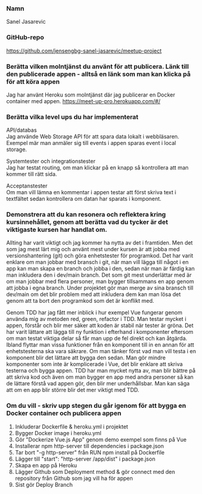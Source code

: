 
### Namn
Sanel Jasarevic

### GitHub-repo
https://github.com/jensengbg-sanel-jasarevic/meetup-project

### Berätta vilken molntjänst du använt för att publicera. Länk till den publicerade appen - alltså en länk som man kan klicka på för att köra appen
Jag har använt Heroku som molntjänst där jag publicerar en Docker container med appen.
https://meet-up-pro.herokuapp.com/#/

### Berätta vilka level ups du har implementerat
API/databas<br/> 
Jag använde Web Storage API för att spara data lokalt i webbläsaren. Exempel mär man anmäler sig till events i appen sparas event i local storage.

Systemtester och integrationstester<br/>
Jag har testat routing, om man klickar på en knapp så kontrollera att man kommer till rätt sida.

Acceptanstester<br/>
Om man vill lämna en kommentar i appen testar att först skriva text i textfältet sedan kontrollera om datan har sparats i komponent.

### Demonstrera att du kan resonera och reflektera kring kursinnehållet, genom att berätta vad du tycker är det viktigaste kursen har handlat om.
Allting har varit viktigt och jag kommer ha nytta av det i framtiden. Men det som jag mest lärt mig och använt mest under kursen är att jobba med versionshantering (git) och göra enhetstester för programkod. Det har varit enklare om man jobbar med bransch i git, när man vill lägga till något i en app kan man skapa en branch och jobba i den, sedan när man är färdig kan man inkludera den i dev/main branch. Det som git mest underlättar med är om man jobbar med flera personer, man bygger tillsammans en app genom att jobba i egna branch. Under projektet gör man merge av sina bransch till dev/main om det blir problem med att inkludera dem kan man lösa det genom att ta bort den programkod som det är konflikt med.

Genom TDD har jag fått mer inblick i hur exempel Vue fungerar genom använda mig av metoden red, green, refactor i TDD. Man testar mycket i appen, förstår och blir mer säker att koden är stabil när tester är gröna. Det har varit lättare att lägga till ny funktion i efterhand i komponenter eftersom om man testat viktiga delar så får man upp de fel direkt och kan åtgärda. Ibland flyttar man vissa funktioner från en komponent till in en annan för att enhetstesterna ska vara säkrare.  Om man tänker först vad man vill testa i en komponent blir det lättare att bygga den sedan. Man gör mindre komponenter som inte är komplicerade i Vue, det blir enklare att skriva testerna och bygga appen.
TDD har man mycket nytta av, man blir bättre på att skriva kod och även om man bygger en app med andra personer så kan de lättare förstå vad appen gör, den blir mer underhållsbar. Man kan säga att om en app blir större blir det mer viktigt med TDD.

### Om du vill - skriv upp stegen du går igenom för att bygga en Docker container och publicera appen
1. Inkluderar Dockerfile & heroku.yml i projektet<br/>
2. Bygger Docker image i heroku.yml <br/>
3. Gör "Dockerize Vue.js App" genom demo exempel som finns på Vue<br/>
4. Installerar npm http-server till dependencies i package.json<br/>
5. Tar bort "-g http-server" från RUN npm install på Dockerfile<br/>
6. Lägger till "start": "http-server /app/dist" i package.json<br/>
7. Skapa en app på Heroku<br/>
8. Lägger Github som Deployment method & gör connect med den repository från Github som jag vill ha för appen<br/>
9. Sist gör Deploy Branch<br/>